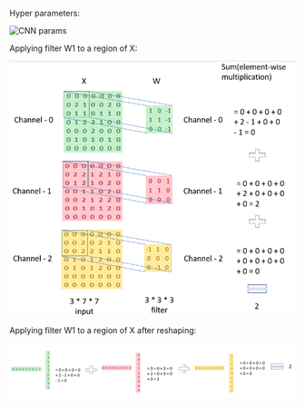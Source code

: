 Hyper parameters:

![CNN params](file:///CNN.jpg "Convolution hyper paramters")

Applying filter W1 to a region of X:

![CNN1](CNN_1.png)

Applying filter W1 to a region of X after reshaping:

![CNN2](CNN_2.png)
